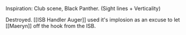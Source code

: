 Inspiration: Club scene, Black Panther. (Sight lines + Verticality)

Destroyed. [[ISB Handler Auger]] used it's implosion as an excuse to let [[Maeryn]] off the hook from the ISB.
